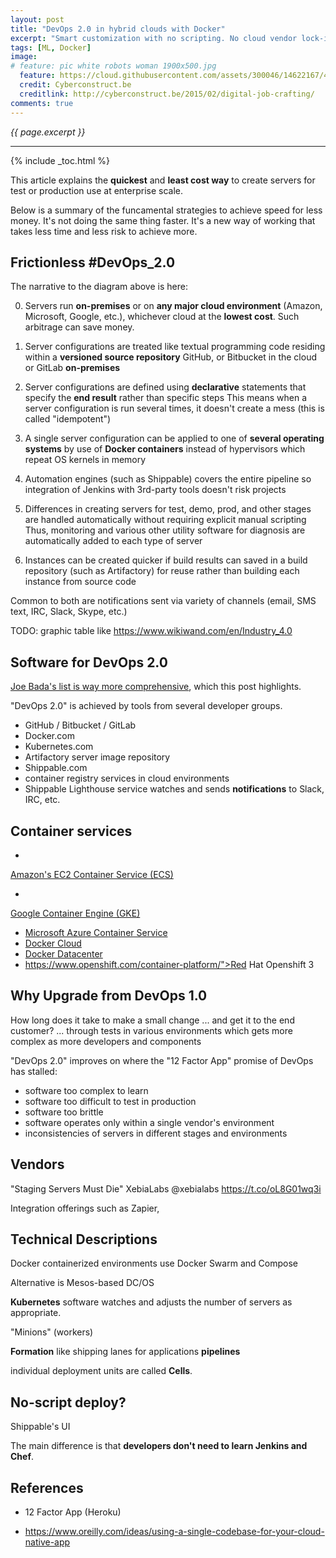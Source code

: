 ```yaml
---
layout: post
title: "DevOps 2.0 in hybrid clouds with Docker"
excerpt: "Smart customization with no scripting. No cloud vendor lock-in. Full traceability"
tags: [ML, Docker]
image:
# feature: pic white robots woman 1900x500.jpg
  feature: https://cloud.githubusercontent.com/assets/300046/14622167/45abd918-0585-11e6-8537-a58e0b55e3ec.jpg
  credit: Cyberconstruct.be
  creditlink: http://cyberconstruct.be/2015/02/digital-job-crafting/
comments: true
---
```

<i>{{ page.excerpt }}</i>
<hr />

{% include _toc.html %}

This article explains the <strong>quickest</strong> and <strong>least cost way</strong> 
to create servers for test or production use at enterprise scale.

Below is a summary of the funcamental strategies to achieve speed for less money.
It's not doing the same thing faster.
It's a new way of working
that takes less time and less risk to achieve more.


## Frictionless \#DevOps_2.0 #

<amp-img width="650" height="411" alt="devops_2 0-v01-650x411-c69.jpg" src="https://cloud.githubusercontent.com/assets/300046/16887586/44348c58-4a98-11e6-8283-36b91050c62e.jpg"></amp-img>

The narrative to the diagram above is here:

   0. Servers run <strong>on-premises</strong> or on 
   <strong>any major cloud environment</strong> (Amazon, Microsoft, Google, etc.),
   whichever cloud at the <strong>lowest cost</strong>.
   Such arbitrage can save money.

   0. Server configurations are treated like textual programming code residing
   within a <strong>versioned source repository</strong>
   GitHub, or Bitbucket in the cloud or GitLab <strong>on-premises</strong>

   0. Server configurations are defined using <strong>declarative</strong> 
   statements that specify the <strong>end result</strong>
   rather than specific steps
   This means when a server configuration is run several times, it doesn't create a mess
   (this is called "idempotent")

   0. A single server configuration can be applied to one of
   <strong>several operating systems</strong> by use of 
   <strong>Docker containers</strong>
   instead of hypervisors which repeat OS kernels in memory

   0. Automation engines (such as Shippable) covers the entire pipeline
   so integration of Jenkins with 3rd-party tools doesn't risk projects

   0. Differences in creating servers for test, demo, prod, and other stages
   are handled automatically without requiring explicit manual scripting
   Thus, monitoring and various other utility software for diagnosis
   are automatically added to each type of server

   0. Instances can be created quicker if build results can 
   saved in a build repository (such as Artifactory) for reuse
   rather than building each instance from source code

Common to both are notifications 
sent via variety of channels (email, SMS text, IRC, Slack, Skype, etc.)

TODO: graphic table like https://www.wikiwand.com/en/Industry_4.0


## Software for DevOps 2.0 #

<a target="_blank" href="https://www.eightypercent.net/post/layers-in-the-stack.html">
Joe Bada's list is way more comprehensive</a>,
which this post highlights.


"DevOps 2.0" is achieved by tools from several developer groups.

   * GitHub / Bitbucket / GitLab
   * Docker.com
   * Kubernetes.com
   * Artifactory server image repository
   * Shippable.com 
   * container registry services in cloud environments
   * Shippable Lighthouse service watches and sends <strong>notifications</strong> to Slack, IRC, etc.

## Container services # 

   * <a target="_blank" href="https://aws.amazon.com/ecs/">
   Amazon's EC2 Container Service (ECS)</a>
   * <a target="_blank" href="https://cloud.google.com/container-engine/">
   Google Container Engine (GKE)</a>
   * <a target="_blank" href="https://azure.microsoft.com/en-us/services/container-service/">Microsoft Azure Container Service</a>
   * <a target="_blank" href="https://cloud.docker.com/">Docker Cloud</a>
   * <a target="_blank" href="https://www.docker.com/products/docker-datacenter">Docker Datacenter</a>
   * <a target="_blank" href="">https://www.openshift.com/container-platform/">Red Hat Openshift 3</a>


## Why Upgrade from DevOps 1.0 #

How long does it take to make a small change ... and get it to the end customer? ...
   through tests in various environments 
   which gets more complex as more developers and components

"DevOps 2.0" improves on where the "12 Factor App" promise of DevOps has stalled:

   * software too complex to learn
   * software too difficult to test in production
   * software too brittle
   * software operates only within a single vendor's environment
   * inconsistencies of servers in different stages and environments


## Vendors #

   "Staging Servers Must Die"
   XebiaLabs ‏@xebialabs https://t.co/oL8G01wq3i

Integration offerings such as Zapier,



## Technical Descriptions #

Docker containerized environments
use Docker Swarm and Compose

Alternative is Mesos-based DC/OS 

<strong>Kubernetes</strong> software watches and adjusts the number of servers as appropriate.

"Minions" (workers)

<strong>Formation</strong>
like shipping lanes for applications
 <strong>pipelines</strong> 


individual deployment units are called <strong>Cells</strong>.


## No-script deploy? #

Shippable's UI

The main difference is that 
<strong>developers don't need to learn Jenkins and Chef</strong>.




## References #

* 12 Factor App (Heroku)

* https://www.oreilly.com/ideas/using-a-single-codebase-for-your-cloud-native-app

